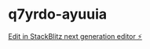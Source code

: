 # q7yrdo-ayuuia

[Edit in StackBlitz next generation editor ⚡️](https://stackblitz.com/~/github.com/dumnyorzel/q7yrdo-ayuuia)